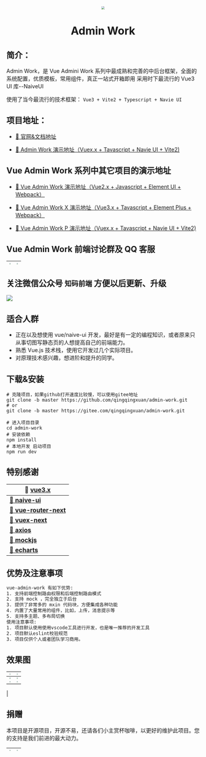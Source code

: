 <div align="center">
<img src="http://qingqingxuan.gitee.io/img/logo.png" align="center" style="zoom: 50%"/>
</div>

<h1 align = "center">Admin Work</h1>

## 简介：

Admin Work，是 Vue Admini Work 系列中最成熟和完善的中后台框架，全面的系统配置，优质模板，常用组件，真正一站式开箱即用 采用时下最流行的 Vue3 UI 库--NaiveUI

使用了当今最流行的技术框架： `Vue3 + Vite2 + Typescript + Navie UI`

## 项目地址：

- [🎉 官网&文档地址](http://qingqingxuan.gitee.io/work-p-site)

- [🎉 Admin Work 演示地址（Vuex.x + Tavascript + Navie UI + Vite2)](http://qingqingxuan.gitee.io/admin-work)

## Vue Admin Work 系列中其它项目的演示地址

- [🎉 Vue Admin Work 演示地址（Vue2.x + Javascript + Element UI + Webpack）](http://qingqingxuan.gitee.io/vue-admin-work)

- [🎉 Vue Admin Work X 演示地址（Vue3.x + Tavascript + Element Plus + Webpack）](http://qingqingxuan.gitee.io/vue-admin-work-x)

- [🎉 Vue Admin Work P 演示地址（Vuex.x + Tavascript + Navie UI + Vite2)](http://qingqingxuan.gitee.io/vue-admin-work-p)

## Vue Admin Work 前端讨论群及 QQ 客服

| <img src="http://qingqingxuan.gitee.io/img/qq-custom.png" style="zoom:20%;" /> | <img src="http://qingqingxuan.gitee.io/img/qq-vip-group.png" style="zoom:20%;" /> |
| :-: | :-: |

## 关注微信公众号 `知码前端` 方便以后更新、升级

<img src="http://qingqingxuan.gitee.io/img/wx-service.jpg" align="center"/>

## 适合人群

- 正在以及想使用 vue/naive-ui 开发，最好是有一定的编程知识，或者原来只从事切图写静态页的人想提高自己的前端能力。
- 熟悉 Vue.js 技术栈，使用它开发过几个实际项目。
- 对原理技术感兴趣，想进阶和提升的同学。

## 下载&安装

```shell
# 克隆项目，如果github打开速度比较慢，可以使用gitee地址
git clone -b master https://github.com/qingqingxuan/admin-work.git
# or
git clone -b master https://gitee.com/qingqingxuan/admin-work.git

# 进入项目目录
cd admin-work
# 安装依赖
npm install
# 本地开发 启动项目
npm run dev
```

## 特别感谢

| **🚀 [vue3.x](https://cn.vuejs.org/)**                     |
| ---------------------------------------------------------- |
| **[🚀 naive-ui](https://www.naiveui.com/)**                |
| **[🚀 vue-router-next](https://next.router.vuejs.org/)**   |
| **[🚀 vuex-next](https://next.vuex.vuejs.org/)**           |
| **[🚀 axios](http://www.axios-js.com/)**                   |
| **[🚀 mockjs](http://mockjs.com/)**                        |
| **[🚀 echarts](https://echarts.apache.org/zh/index.html)** |

## 优势及注意事项

```tex
vue-admin-work 有如下优势:
1. 支持前端控制路由权限和后端控制路由模式
2. 支持 mock ，完全独立于后台
3. 提供了非常多的 mxin 代码块，方便集成各种功能
4. 内置了大量常用的组件，比如，上传，消息提示等
5. 支持多主题、多布局切换
使用注意事项:
1. 项目默认使用使用vscode工具进行开发，也是唯一推荐的开发工具
2. 项目默认eslint校验规范
3. 项目仅供个人或者团队学习商用。
```

## 效果图

| <img src="http://qingqingxuan.gitee.io/img/demo-p-1.png" style="zoom:20%;" /> | <img src="http://qingqingxuan.gitee.io/img/demo-p-2.png" style="zoom:20%;" /> |
| :-: | --- |
| <img src="http://qingqingxuan.gitee.io/img/demo-p-3.png" style="zoom:20%;" /> | <img src="http://qingqingxuan.gitee.io/img/demo-p-4.png" style="zoom:20%;" /> |
| <img src="http://qingqingxuan.gitee.io/img/demo-p-5.png" style="zoom:20%;" /> | <img src="http://qingqingxuan.gitee.io/img/demo-p-6.png" style="zoom:20%;" /> |

|

## 捐赠

本项目是开源项目，开源不易，还请各们小主赏杯咖啡，以更好的维护此项目。您的支持是我们前进的最大动力。

| <img src="http://qingqingxuan.gitee.io/img/wx-donation.jpg" style="zoom:20%;" /> | <img src="http://qingqingxuan.gitee.io/img/ali-donation.jpg" style="zoom:20%;" /> |
| :-: | :-: |
